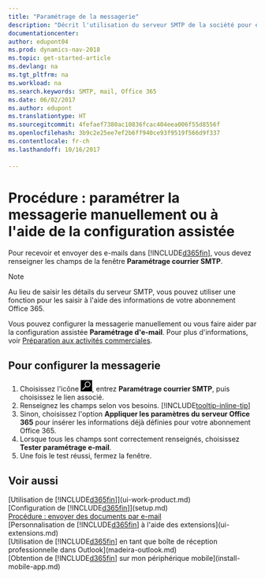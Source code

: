 ```yaml
---
title: "Paramétrage de la messagerie"
description: "Décrit l'utilisation du serveur SMTP de la société pour envoyer et recevoir des e-mails dans Dynamics NAV. Décrit également comment utiliser les paramètres du serveur de messagerie créés lors de l'abonnement à Office 365."
documentationcenter: 
author: edupont04
ms.prod: dynamics-nav-2018
ms.topic: get-started-article
ms.devlang: na
ms.tgt_pltfrm: na
ms.workload: na
ms.search.keywords: SMTP, mail, Office 365
ms.date: 06/02/2017
ms.author: edupont
ms.translationtype: HT
ms.sourcegitcommit: 4fefaef7380ac10836fcac404eea006f55d8556f
ms.openlocfilehash: 3b9c2e25ee7ef2b6ff940ce93f9519f566d9f337
ms.contentlocale: fr-ch
ms.lasthandoff: 10/16/2017

---
```

# <a name="how-to-set-up-email-manually-or-using-the-assisted-setup"></a>Procédure : paramétrer la messagerie manuellement ou à l'aide de la configuration assistée
Pour recevoir et envoyer des e-mails dans [!INCLUDE[d365fin](includes/d365fin_md.md)], vous devez renseigner les champs de la fenêtre **Paramétrage courrier SMTP**.

> [!NOTE]  
>   Au lieu de saisir les détails du serveur SMTP, vous pouvez utiliser une fonction pour les saisir à l'aide des informations de votre abonnement Office 365.

Vous pouvez configurer la messagerie manuellement ou vous faire aider par la configuration assistée **Paramétrage d'e-mail**. Pour plus d'informations, voir [Préparation aux activités commerciales](ui-get-ready-business.md).  

## <a name="to-set-up-email"></a>Pour configurer la messagerie
1. Choisissez l'icône ![Page ou état pour la recherche](media/ui-search/search_small.png "Page ou état pour la recherche"), entrez **Paramétrage courrier SMTP**, puis choisissez le lien associé.
2. Renseignez les champs selon vos besoins. [!INCLUDE[tooltip-inline-tip](includes/tooltip-inline-tip_md.md)]
3. Sinon, choisissez l'option **Appliquer les paramètres du serveur Office 365** pour insérer les informations déjà définies pour votre abonnement Office 365.
4. Lorsque tous les champs sont correctement renseignés, choisissez **Tester paramétrage e-mail**.
5. Une fois le test réussi, fermez la fenêtre.

## <a name="see-also"></a>Voir aussi  
[Utilisation de [!INCLUDE[d365fin](includes/d365fin_md.md)]](ui-work-product.md)  
[Configuration de [!INCLUDE[d365fin](includes/d365fin_md.md)]](setup.md)  
[Procédure : envoyer des documents par e-mail](ui-how-send-documents-email.md)  
[Personnalisation de [!INCLUDE[d365fin](includes/d365fin_md.md)] à l'aide des extensions](ui-extensions.md)  
[Utilisation de [!INCLUDE[d365fin](includes/d365fin_md.md)] en tant que boîte de réception professionnelle dans Outlook](madeira-outlook.md)  
[Obtention de [!INCLUDE[d365fin](includes/d365fin_md.md)] sur mon périphérique mobile](install-mobile-app.md)

